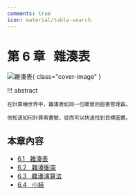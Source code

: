 ```yaml
---
comments: true
icon: material/table-search
---
```


# 第 6 章 &nbsp; 雜湊表

![雜湊表](../assets/covers/chapter_hashing.jpg){ class="cover-image" }

!!! abstract

    在計算機世界中，雜湊表如同一位聰慧的圖書管理員。
    
    他知道如何計算索書號，從而可以快速找到目標圖書。

## 本章內容

- [6.1 &nbsp; 雜湊表](hash_map.md)
- [6.2 &nbsp; 雜湊衝突](hash_collision.md)
- [6.3 &nbsp; 雜湊演算法](hash_algorithm.md)
- [6.4 &nbsp; 小結](summary.md)
